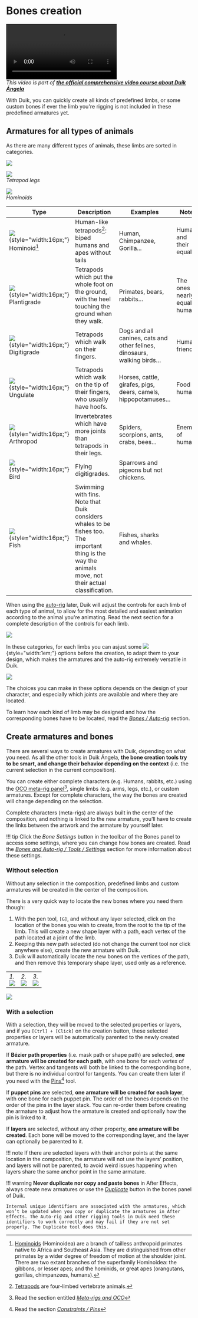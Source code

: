 # Bones creation

![RXLAB_VIDEO](https://rxlaboratory.org/wp-content/uploads/Duik17_C01_CreateBones_EN.mp4)  
*This video is part of [__the official comprehensive video course about Duik Ángela__](https://rxlaboratory.org/product/the-official-comprehensive-video-course-about-duik-angela/)*

With Duik, you can quickly create all kinds of predefined limbs, or some custom bones if ever the limb you're rigging is not included in these predefined armatures yet.

## Armatures for all types of animals

As there are many different types of animals, these limbs are sorted in categories.

![](../../img/duik/bones/bone_categories.png)

![](../../img/illustration/pattes-demo.jpg)  
*Tetrapod legs*

![](../../img/illustration/hominoid.png)  
*Hominoids*

| Type | Description | Examples | Notes |
| ---- | ----------- | -------- | ----- |
| ![](../../img/duik/icons/hominoid.svg){style="width:16px;"} Hominoid[^1] | Human-like tetrapods[^2]: biped humans and apes without tails | Human, Chimpanzee, Gorilla... | Humans and their equals |
| ![](../../img/duik/icons/bunny.svg){style="width:16px;"} Plantigrade | Tetrapods which put the whole foot on the ground, with the heel touching the ground when they walk. | Primates, bears, rabbits… | The ones nearly equal to humans. |
| ![](../../img/duik/icons/cat.svg){style="width:16px;"} Digitigrade | Tetrapods which walk on their fingers. | Dogs and all canines, cats and other felines, dinosaurs, walking birds… | Human friends. |
| ![](../../img/duik/icons/horse.svg){style="width:16px;"} Ungulate | Tetrapods which walk on the tip of their fingers, who usually have hoofs. | Horses, cattle, girafes, pigs, deers, camels, hippopotamuses… | Food for humans. |
| ![](../../img/duik/icons/ant.svg){style="width:16px;"} Arthropod | Invertebrates which have more joints than tetrapods in their legs. | Spiders, scorpions, ants, crabs, bees… | Enemies of humans. |
| ![](../../img/duik/icons/bird.svg){style="width:16px;"} Bird | Flying digitigrades. | Sparrows and pigeons but not chickens. | |
| ![](../../img/duik/icons/fish.svg){style="width:16px;"} Fish | Swimming with fins. Note that Duik considers whales to be fishes too. The important thing is the way the animals move, not their actual classification. | Fishes, sharks and whales. | |

When using the [auto-rig](autorig/index.md) later, Duik will adjust the controls for each limb of each type of animal, to allow for the most detailed and easiest animation according to the animal you're animating. Read the next section for a complete description of the controls for each limb.

![](../../img/duik/bones/limbs.png)

In these categories, for each limbs you can asjust some ![](../../img/duik/icons/options.svg){style="width:1em;"} options before the creation, to adapt them to your design, which makes the armatures and the auto-rig extremely versatile in Duik.

![](../../img/duik/bones/limb_options.png)

The choices you can make in these options depends on the design of your character, and especially which joints are available and where they are located.

To learn how each kind of limb may be designed and how the corresponding bones have to be located, read the [*Bones / Auto-rig*](autorig/index.md) section.

## Create armatures and bones

There are several ways to create armatures with Duik, depending on what you need. As all the other tools in Duik Ángela, **the bone creation tools try to be smart, and change their behavior depending on the context** (i.e. the current selection in the current composition).

You can create either complete characters (e.g. Humans, rabbits, etc.) using the [OCO meta-rig panel](../oco/index.md)[^3], single limbs (e.g. arms, legs, etc.), or custom armatures. Except for complete characters, the way the bones are created will change depending on the selection.

Complete characters (meta-rigs) are always built in the center of the composition, and nothing is linked to the new armature, you’ll have to create the links between the artwork and the armature by yourself later.

!!! tip
    Click the *Bone Settings* button in the toolbar of the Bones panel to access some settings, where you can change how bones are created. Read the [*Bones and Auto-rig / Tools / Settings*](tools/settings.md) section for more information about these settings.

### Without selection

Without any selection in the composition, predefined limbs and custom armatures will be created in the center of the composition.

There is a very quick way to locate the new bones where you need them though:

1. With the pen tool, `[G]`, and without any layer selected, click on the location of the bones you wish to create, from the root to the tip of the limb. This will create a new shape layer with a path, each vertex of the path located at a joint of the limb.
2. Keeping this new path selected (do not change the current tool nor click anywhere else), create the new armature with Duik.
3. Duik will automatically locate the new bones on the vertices of the path, and then remove this temporary shape layer, used only as a reference.

|     |     |     |
| --- | --- | --- |
| *1.*<br>![](../../img/duik/bones/create_with_pen1.png) | *2.*<br>![](../../img/duik/bones/create_with_pen2.png) | *3.*<br>![](../../img/duik/bones/create_with_pen3.png) |

![](../../img/duik/bones/create_with_pen.gif)


### With a selection

With a selection, they will be moved to the selected properties or layers, and if you `[Ctrl] + [Click]` on the creation button, these selected properties or layers will be automatically parented to the newly created armature.

If **Bézier path properties** (i.e. mask path or shape path) are selected, **one armature will be created for each path**, with one bone for each vertex of the path.
Vertex and tangents will both be linked to the corresponding bone, but there is no individual control for tangents. You can create them later if you need with the [Pins](../constraints/pins.md)[^4] tool.

If **puppet pins** are selected, **one armature will be created for each layer**, with one bone for each puppet pin. The order of the bones depends on the order of the pins in the layer stack. You can re-order them before creating the armature to adjust how the armature is created and optionally how the pin is linked to it.

If **layers** are selected, without any other property, **one armature will be created**. Each bone will be moved to the corresponding layer, and the layer can optionally be parented to it.

!!! note
    If there are selected layers with their anchor points at the same location in the composition, the armature will not use the layers’ position, and layers will not be parented, to avoid weird issues happening when layers share the same anchor point in the same armature.

!!! warning
    **Never duplicate nor copy and paste bones** in After Effects, always create new armatures or use the [*Duplicate*](tools/duplicate.md) button in the bones panel of Duik.

    Internal unique identifiers are associated with the armatures, which won’t be updated when you copy or duplicate the armatures in After Effects. The Auto-rig and other rigging tools in Duik need these identifiers to work correctly and may fail if they are not set properly. The Duplicate tool does this.

[^1]: [Hominoids](https://en.wikipedia.org/wiki/Ape) (Hominoidea) are a branch of tailless anthropoid primates native to Africa and Southeast Asia. They are distinguished from other primates by a wider degree of freedom of motion at the shoulder joint. There are two extant branches of the superfamily Hominoidea: the gibbons, or lesser apes; and the hominids, or great apes (orangutans, gorillas, chimpanzees, humans).

[^2]: [Tetrapods](https://en.wikipedia.org/wiki/Tetrapod) are four-limbed vertebrate animals.

[^3]: Read the section entitled [*Meta-rigs and OCO*](../oco/index.md)

[^4]: Read the section [*Constraints / Pins*](../constraints/pins.md)